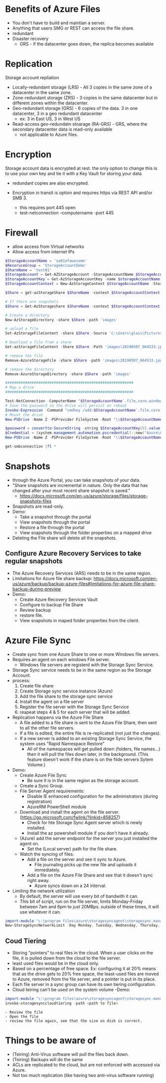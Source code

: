 # Benefits of Azure Files
 - You don't have to build and maintian a server.
 - Anything that users SMG or REST can access the file share.
 - redundant
 - Disaster recovery 
    - GRS - if the datacenter goes down, the replica becomes available

# Replication
Storage account repliation
 - Locally-redundant storage (LRS) - All 3 copies in the same zone of a datacenter in the same zone.
 - Zone-redundant storage (ZRS) - 3 copies in the same datacenter but in different zones within the datacenter.
 - Geo-redundant storage (GRS) - 6 copies of the data. 3 in one datacenter, 3 in a geo redundant datacenter
    - ex: 3 in East US, 3 in West US
 - Read-access geo-redundatn stoarage (RA-GRS) - GRS, where the secondary datacenter data is read-only available
    - not applicable to Azure files.

# Encryption
Storage account data is encrypted at rest. the only option to change this is to use your own key and tie it with a Key Vault for storing your data.
 - redundant copies are also encrypted.

 - Encryption in transit is option and requires https via REST API and/or SMB 3.
    - this requires port 445 open
    - test-netconnection -computername <uri> -port 445

# Firewall
 - allow access from Virtual networks
 - Allow access from internet IPs

```powershell
$StorageAccountName = 'sa01ofawesome'
$ResoruceGroup = 'StorageAccountDemo'
$ShareName = 'test01'
$StorageAccount = Get-AZStorageAccount -StorageAccountName $StorageAccountName -ResourceGroupName $ResoruceGroup
$StorageAccountKey = Get-AzStorageAccountKey -name $storageAccountName -ResourceGroupName $ResoruceGroup
$StorageAccountContext = New-AzStorageContext $StorageAccountName -StorageAccountKey $StorageAccountKey[0].value

$Share = get-azStorageShare $ShareName -context $StorageAccountContext

# If there are snapshots
$Share = Get-AzStorageshare $ShareName -context $StorageAccountContext | ? {$_.IsSnapshot -eq $False}

# Create a directory
New-AzStorageDirectory -share $Share -path 'images'

# upload a file
Set-AzStorageFileContent -share $Share -Source 'C:\Users\glais\Pictures\20190507_064533.jpg' -path 'images'

# Download a file from a share
Get-azStorageFileContent -Share $Share -Path 'images\20190507_064533.jpg'

# remove the file
Remove-AzureStorageFile -share $Share -path 'images\20190507_064533.jpg'

# remove the directory
Remove-AzureStorageDirectory -share $Share -path 'images'

##########################################################
# Map a drive
##########################################################

Test-NetConnection -ComputerName "$StorageAccountName`.file.core.windows.net" -Port 445
# Save the password so the drive will persist on reboot
Invoke-Expression -Command "cmdkey /add:$StorageAccountName`.file.core.windows.net /user:Azure\$StorageAccountName /pass:/$($StorageAccountKey[0].value)"
# Mount the drive
New-PSDrive -Name Z -PSProvider FileSystem -Root "\\$StorageAccountName`.file.core.windows.net\$ShareName"

$password = convertto-SecureString -string $StorageAccountKey[0].value -AsPlainText -Force
$Credential = [system.management.automation.pscredential]::new("Azure\$StorageAccountName", $password)
New-PSDrive -Name Z -PSProvider FileSystem -Root "\\$StorageAccountName`.file.core.windows.net\$ShareName" -Credential $Credential -persist

get-smbconnection |fl *

```

# Snapshots
 - through the Azure Portal, you can take snapshots of your data.
 - "Share snapshots are incremental in nature. Only the data that has changed after your most recent share snapshot is saved."
    - https://docs.microsoft.com/en-us/azure/storage/files/storage-snapshots-files
 - Snapshots are read-only.
 - Demo:
    - Take a snapshot through the portal
    - View snapshots through the portal
    - Restore a file through the portal
    - View snapshots through the folder properties on a mapped drive
 - Deleting the File share will delete all the snapshots.

 ## Configure Azure Recovery Services to take regular snapshots
  - The Azure Recovery Services (ARS) needs to be in the same region.
  - Limitations for Azure file share backup: https://docs.microsoft.com/en-us/azure/backup/backup-azure-files#limitations-for-azure-file-share-backup-during-preview
  - Demo:
    - Create Azure Recovery Services Vault
    - Configure to backup File Share
    - Review backup
    - restore file.
    - View snapshots in maped folder properties from the client.

# Azure File Sync
 - Create sync from one Azure Share to one or more Windows file servers.
 - Requires an agent on each windows File server.
    - Windows file servers are registerd with the Storage Sync Service.
 - Storage Sync service needs to be in the same region as the Storage Account.
 - process:
    1) Create file share
    2) Create Storage sync service instance (Azure)
    3) Add the file share to the storage sync service
    4) Install the agent on a file server
    5) Register the file server with the Storage Sync Service
    6) reapeat steps 4 & 5 for each server that will be added.
 - Replication happens via the Azure File Share
    - A file added to a file share is sent to the Azure File Share, then sent to all the other file servers.
    - If a file is edited, the entire file is re-replicated (not just the changes).
    - If a new server is added to an existing Storage Sync Service, the system uses "Rapid Namespace Restore"
        - All of the namespaces will get pulled down (folders, file names...) then it will pull the files down later, in the background. (This feature doesn't work if the share is on the filde servers Sytem Volume.)
 - Demo:
    - Create Azure File Sync
        - Be sure it is in the same region as the storage account.
    - Create a Sync Group.
    - File Server Agent requirements:
        - Disable IE enhanced configuration for the administrators (during registration)
        - AzureRM PowerShell module
    - Download and install the agent on the file server. (https://go.microsoft.com/fwlink/?linkid=858257)
        - Check for hte Storage Sync Agent server which is newly installed.
        - Install the az powershell module if you don't have it already.
    - (Azure) add the server endpoint for the server you just installed the agent on.
        - Set the (Local server) path for the file share.
    - Watch the syncing of files.
        - Add a file on the server and see it sync to Azure.
            - File journaling picks up the new file and uploads it immediately.
        - Add a file on the Azure File Share and see that it doesn't sync right away. 
            - Azure syncs down on a 24 interval.
 - Limiting the network utilization
    - By default, the server will use every bit of bandwith it can.
    - This bit of script, run on the file server, limits Monday-Friday between 7am and 6pm to just 20MBps. outside of these times, it will use whatever it can.
```powershell
import-module "c:\program files\azure\storagesyncagent\storagesync.management.servercmdlets.dll"
New-StorageSyncNetworkLimit -Day Monday, Tuesday, Wednesday, Thursday, Friday -StartHour 7 -EndHour 18 -limitKbps 20000
```
        


## Coud Tiering
 - Storing "pointers" to real files in the cloud. When a user clicks on the file, it is pulled down from the cloud to the file server.
 - least used files would be in the cloud only.
 - Based on a percentage of free space. Ex: configuring it at 20% means that as the drive gets to 20% free space, the least-used files are moved to Azure, removed from the file server, and a pointer is put in its place.
 - Each file server in a sync group can have its own tiering configuration.
 - Cloud teiring can't be used on the system volume
 -Demo:
```powershell
import-module "c:\program files\azure\storagesyncagent\storagesync.management.servercmdlets.dll"
invoke-storagesynccloudtiering -path <path to file>
```
    - Review the file
    - Open the file
    - review the file again, see that the size on disk is correct.

# Things to be aware of
 
 - (Teiring) Anti-Virus software will pull the files back down.
 - (Teiring) Backups will do the same
 - ACLs are replicated to the cloud, but are not enforced with accessed via Azure.
 - Not too much replication (like having two anti-virus software running)
